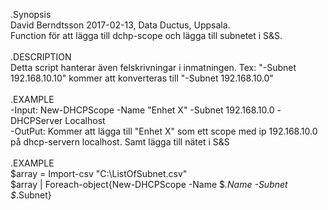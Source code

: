 
.Synopsis</br>
   David Berndtsson 2017-02-13, Data Ductus, Uppsala.</br>
   Function för att lägga till dchp-scope och lägga till subnetet i S&S.</br></br>
.DESCRIPTION</br>
   Detta script hanterar även felskrivningar i inmatningen. Tex: "-Subnet 192.168.10.10" kommer att konverteras till "-Subnet 192.168.10.0"</br></br>
.EXAMPLE</br>
   -Input: New-DHCPScope -Name "Enhet X" -Subnet 192.168.10.0 -DHCPServer Localhost</br>
   -OutPut: Kommer att lägga till "Enhet X" som ett scope med ip 192.168.10.0 på dhcp-servern localhost. Samt lägga till nätet i S&S</br></br>
.EXAMPLE</br>
   $array = Import-csv "C:\ListOfSubnet.csv"</br>
   $array | Foreach-object{New-DHCPScope -Name $_.Name -Subnet $_.Subnet}</br>

